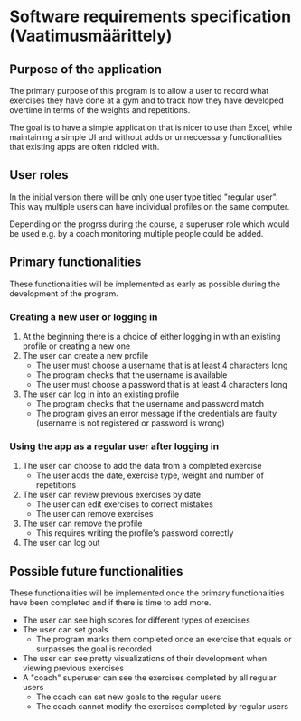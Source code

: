 # Software requirements specification (Vaatimusmäärittely)

## Purpose of the application

The primary purpose of this program is to allow a user to record what exercises they have done at a gym and to track how they have developed overtime in terms of the weights and repetitions. 

The goal is to have a simple application that is nicer to use than Excel, while maintaining a simple UI and without adds or unneccessary functionalities that existing apps are often riddled with.

## User roles

In the initial version there will be only one user type titled "regular user". This way multiple users can have individual profiles on the same computer. 

Depending on the progrss during the course, a superuser role which would be used e.g. by a coach monitoring multiple people could be added.

## Primary functionalities

These functionalities will be implemented as early as possible during the development of the program. 

### Creating a new user or logging in

1. At the beginning there is a choice of either logging in with an existing profile or creating a new one
2. The user can create a new profile
	* The user must choose a username that is at least 4 characters long
	* The program checks that the username is available
	* The user must choose a password that is at least 4 characters long
3. The user can log in into an existing profile
	* The program checks that the username and password match
	* The program gives an error message if the credentials are faulty (username is not registered or password is wrong)

### Using the app as a regular user after logging in

1. The user can choose to add the data from a completed exercise
	* The user adds the date, exercise type, weight and number of repetitions
2. The user can review previous exercises by date
	* The user can edit exercises to correct mistakes
	* The user can remove exercises
3. The user can remove the profile
	* This requires writing the profile's password correctly
4. The user can log out

## Possible future functionalities  

These functionalities will be implemented once the primary functionalities have been completed and if there is time to add more. 

* The user can see high scores for different types of exercises
* The user can set goals 
	* The program marks them completed once an exercise that equals or surpasses the goal is recorded
* The user can see pretty visualizations of their development when viewing previous exercises
* A "coach" superuser can see the exercises completed by all regular users
	* The coach can set new goals to the regular users
	* The coach cannot modify the exercises completed by regular users



